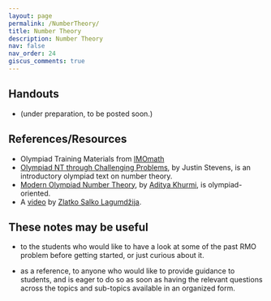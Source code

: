 ```yaml
---
layout: page
permalink: /NumberTheory/
title: Number Theory
description: Number Theory
nav: false
nav_order: 24
giscus_comments: true
---
```


## Handouts

- (under preparation, to be posted soon.)

## References/Resources
* Olympiad Training Materials from [IMOmath](https://imomath.com/index.cgi?page=mathTexts)
* [Olympiad NT through Challenging Problems](https://s3.amazonaws.com/aops-cdn.artofproblemsolving.com/resources/articles/olympiad-number-theory.pdf), by Justin Stevens, is an introductory olympiad text on number theory. 
* [Modern Olympiad Number Theory](https://artofproblemsolving.com/community/c6h2344755), by [Aditya Khurmi](https://www.linkedin.com/in/adityakhurmi), is olympiad-oriented.
* A [video](https://www.youtube.com/watch?v=7grQ96JwIEo) by [Zlatko Salko Lagumdžija](https://www.imo-official.org/participant_r.aspx?id=25889).

## These notes may be useful

- to the students who would like to have a look at some of the past RMO problem before getting started, 
or just curious about it. 

- as a reference, to anyone who would like to provide guidance to students, 
and is eager to do so as soon as having 
the relevant questions across the topics and sub-topics
available in an organized form. 